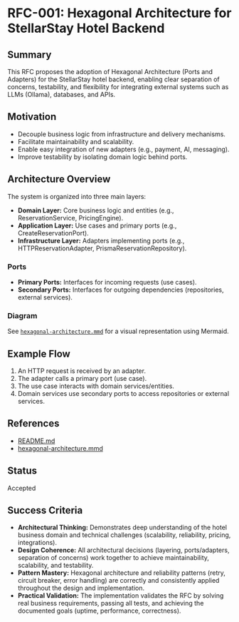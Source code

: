 # RFC-001: Hexagonal Architecture for StellarStay Hotel Backend

## Summary
This RFC proposes the adoption of Hexagonal Architecture (Ports and Adapters) for the StellarStay hotel backend, enabling clear separation of concerns, testability, and flexibility for integrating external systems such as LLMs (Ollama), databases, and APIs.

## Motivation
- Decouple business logic from infrastructure and delivery mechanisms.
- Facilitate maintainability and scalability.
- Enable easy integration of new adapters (e.g., payment, AI, messaging).
- Improve testability by isolating domain logic behind ports.

## Architecture Overview
The system is organized into three main layers:

- **Domain Layer:** Core business logic and entities (e.g., ReservationService, PricingEngine).
- **Application Layer:** Use cases and primary ports (e.g., CreateReservationPort).
- **Infrastructure Layer:** Adapters implementing ports (e.g., HTTPReservationAdapter, PrismaReservationRepository).

### Ports
- **Primary Ports:** Interfaces for incoming requests (use cases).
- **Secondary Ports:** Interfaces for outgoing dependencies (repositories, external services).

### Diagram
See [`hexagonal-architecture.mmd`](../hexagonal-architecture.mmd) for a visual representation using Mermaid.

## Example Flow
1. An HTTP request is received by an adapter.
2. The adapter calls a primary port (use case).
3. The use case interacts with domain services/entities.
4. Domain services use secondary ports to access repositories or external services.

## References
- [README.md](../README.md)
- [hexagonal-architecture.mmd](../hexagonal-architecture.mmd)

## Status
Accepted

## Success Criteria

- **Architectural Thinking:** Demonstrates deep understanding of the hotel business domain and technical challenges (scalability, reliability, pricing, integrations).
- **Design Coherence:** All architectural decisions (layering, ports/adapters, separation of concerns) work together to achieve maintainability, scalability, and testability.
- **Pattern Mastery:** Hexagonal architecture and reliability patterns (retry, circuit breaker, error handling) are correctly and consistently applied throughout the design and implementation.
- **Practical Validation:** The implementation validates the RFC by solving real business requirements, passing all tests, and achieving the documented goals (uptime, performance, correctness).
